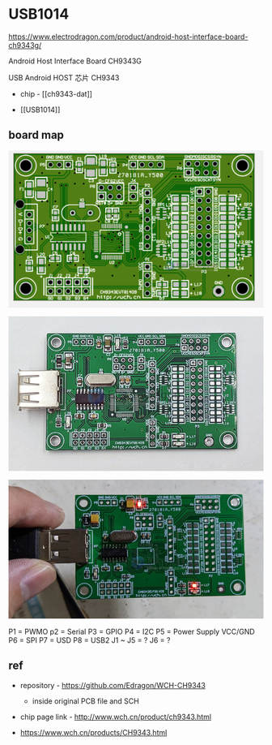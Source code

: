 
# USB1014

https://www.electrodragon.com/product/android-host-interface-board-ch9343g/

Android Host Interface Board CH9343G

USB Android HOST 芯片 CH9343

- chip - [[ch9343-dat]]

- [[USB1014]]

## board map 

![](2023-11-15-16-22-51.png)

![](2023-11-15-16-23-48.png)

![](2023-11-20-16-23-03.png)

P1 = PWMO
p2 = Serial 
P3 = GPIO 
P4 = I2C
P5 = Power Supply VCC/GND
P6 = SPI 
P7 = USD
P8 = USB2
J1 ~ J5 = ? 
J6 = ? 


## ref 

- repository - https://github.com/Edragon/WCH-CH9343
  - inside original PCB file and SCH

- chip page link - http://www.wch.cn/product/ch9343.html
- https://www.wch.cn/products/CH9343.html


